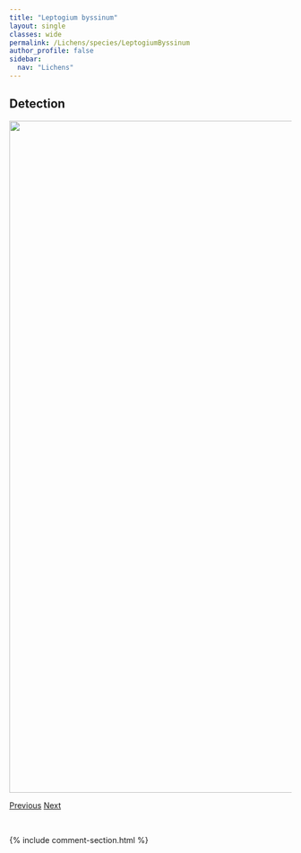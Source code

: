 ```yaml
---
title: "Leptogium byssinum"
layout: single
classes: wide
permalink: /Lichens/species/LeptogiumByssinum
author_profile: false
sidebar:
  nav: "Lichens"
---
```


<h2>Detection</h2>

<a href="https://drive.google.com/uc?export=view&id=1GjvgzSwcK1Nc9YkEZBxYM9p5WFym9bov">
<img src="https://drive.google.com/uc?export=view&id=1GjvgzSwcK1Nc9YkEZBxYM9p5WFym9bov" height = "1200" width = "800">
</a>


<a href="/DevelopmentWebsite/Lichens/species/LepraPanyrga" class="pagination--pager" title="Lepra panyrga">Previous</a> <a href="/DevelopmentWebsite/Lichens/species/LeptogiumGelatinosum" class="pagination--pager" title="Leptogium gelatinosum">Next</a>

<p>&nbsp;</p>

{% include comment-section.html %}
